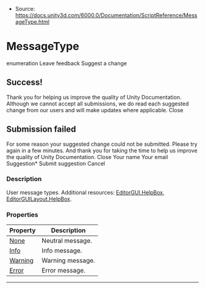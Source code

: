 * Source: https://docs.unity3d.com/6000.0/Documentation/ScriptReference/MessageType.html

# MessageType
enumeration
Leave feedback
Suggest a change
## Success!
Thank you for helping us improve the quality of Unity Documentation. Although we cannot accept all submissions, we do read each suggested change from our users and will make updates where applicable.
Close
## Submission failed
For some reason your suggested change could not be submitted. Please <a>try again</a> in a few minutes. And thank you for taking the time to help us improve the quality of Unity Documentation.
Close
Your name Your email Suggestion* Submit suggestion
Cancel
### Description
User message types.
Additional resources: [EditorGUI.HelpBox](https://docs.unity3d.com/6000.0/Documentation/ScriptReference/EditorGUI.HelpBox.html), [EditorGUILayout.HelpBox](https://docs.unity3d.com/6000.0/Documentation/ScriptReference/EditorGUILayout.HelpBox.html).
### Properties
Property | Description  
---|---  
[None](https://docs.unity3d.com/6000.0/Documentation/ScriptReference/MessageType.None.html) | Neutral message.  
[Info](https://docs.unity3d.com/6000.0/Documentation/ScriptReference/MessageType.Info.html) | Info message.  
[Warning](https://docs.unity3d.com/6000.0/Documentation/ScriptReference/MessageType.Warning.html) | Warning message.  
[Error](https://docs.unity3d.com/6000.0/Documentation/ScriptReference/MessageType.Error.html) | Error message.  
* * *
